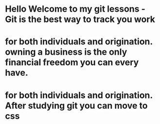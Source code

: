 # Hello Welcome to my git lessons - Git is the best way to track you work

# for both individuals and origination. owning a business is the only financial freedom you can every have.

# for both individuals and origination. After studying git you can move to css


